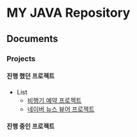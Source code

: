 # MY JAVA Repository

## Documents


### Projects
#### 진행 했던 프로젝트
- List
  - [비행기 예약 프로젝트](./prjects/AirReservationPjt)
  - [네이버 뉴스 뷰어 프로젝트](./prjects/newViewersPjt)

#### 진행 중인 프로젝트